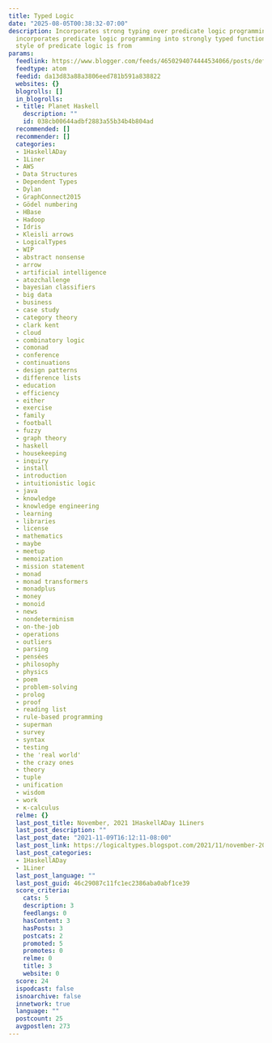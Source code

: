 ```yaml
---
title: Typed Logic
date: "2025-08-05T00:38:32-07:00"
description: Incorporates strong typing over predicate logic programming, and, conversely,
  incorporates predicate logic programming into strongly typed functional languages.  The
  style of predicate logic is from
params:
  feedlink: https://www.blogger.com/feeds/4650294074444534066/posts/default
  feedtype: atom
  feedid: da13d83a88a3806eed781b591a838822
  websites: {}
  blogrolls: []
  in_blogrolls:
  - title: Planet Haskell
    description: ""
    id: 038cb00644adbf2883a55b34b4b804ad
  recommended: []
  recommender: []
  categories:
  - 1HaskellADay
  - 1Liner
  - AWS
  - Data Structures
  - Dependent Types
  - Dylan
  - GraphConnect2015
  - Gödel numbering
  - HBase
  - Hadoop
  - Idris
  - Kleisli arrows
  - LogicalTypes
  - WIP
  - abstract nonsense
  - arrow
  - artificial intelligence
  - atozchallenge
  - bayesian classifiers
  - big data
  - business
  - case study
  - category theory
  - clark kent
  - cloud
  - combinatory logic
  - comonad
  - conference
  - continuations
  - design patterns
  - difference lists
  - education
  - efficiency
  - either
  - exercise
  - family
  - football
  - fuzzy
  - graph theory
  - haskell
  - housekeeping
  - inquiry
  - install
  - introduction
  - intuitionistic logic
  - java
  - knowledge
  - knowledge engineering
  - learning
  - libraries
  - license
  - mathematics
  - maybe
  - meetup
  - memoization
  - mission statement
  - monad
  - monad transformers
  - monadplus
  - money
  - monoid
  - news
  - nondeterminism
  - on-the-job
  - operations
  - outliers
  - parsing
  - pensées
  - philosophy
  - physics
  - poem
  - problem-solving
  - prolog
  - proof
  - reading list
  - rule-based programming
  - superman
  - survey
  - syntax
  - testing
  - the 'real world'
  - the crazy ones
  - theory
  - tuple
  - unification
  - wisdom
  - work
  - κ-calculus
  relme: {}
  last_post_title: November, 2021 1HaskellADay 1Liners
  last_post_description: ""
  last_post_date: "2021-11-09T16:12:11-08:00"
  last_post_link: https://logicaltypes.blogspot.com/2021/11/november-2021-1haskelladay-1liners.html
  last_post_categories:
  - 1HaskellADay
  - 1Liner
  last_post_language: ""
  last_post_guid: 46c29087c11fc1ec2386aba0abf1ce39
  score_criteria:
    cats: 5
    description: 3
    feedlangs: 0
    hasContent: 3
    hasPosts: 3
    postcats: 2
    promoted: 5
    promotes: 0
    relme: 0
    title: 3
    website: 0
  score: 24
  ispodcast: false
  isnoarchive: false
  innetwork: true
  language: ""
  postcount: 25
  avgpostlen: 273
---
```

